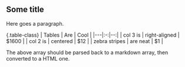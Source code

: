 ## Some title

Here goes a paragraph.

{.table-class}
| Tables | Are | Cool |
|---|:-:|--:|
| col 3 is | right-aligned | $1600 |
| col 2 is | centered | $12 |
| zebra stripes | are neat | $1 |

The above array should be parsed back to a markdown array, then converted to a HTML one.
